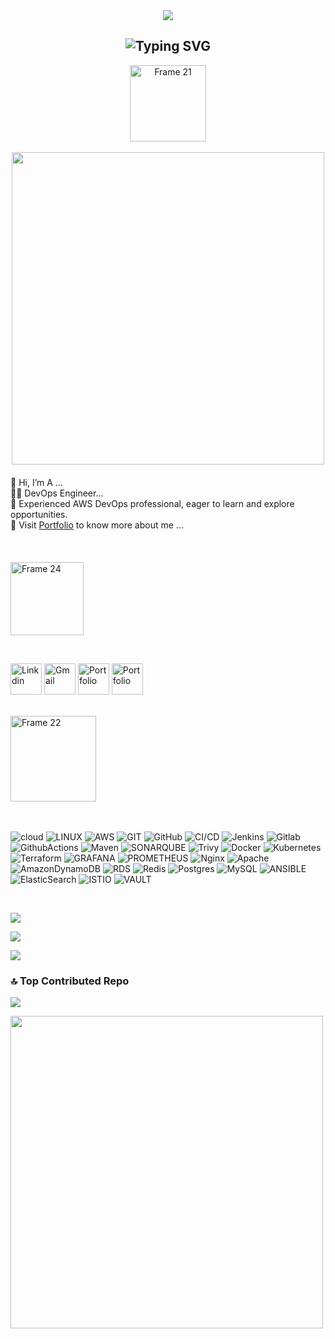 <div style="text-align: center;">
  <img style="max-width: 100%;" src="https://github.com/AnandPattanashetti/AnandPattanashetti/blob/main/github-header-image%20(1).png" />
</div>




<h2 align="center"><img src="https://readme-typing-svg.demolab.com?font=Fira+Code&pause=1000&color=9B72FF&random=false&width=435&lines=%22Learning%2C+Living%2C+and+Leveling+up.%22" alt="Typing SVG" />

</h2>
<div style="text-align: center;">
        <a href="https://vinodjangid07.github.io/">
            <img width="122" alt="Frame 21" src="https://github.com/vinodjangid07/vinodjangid07/assets/86096184/fc2c1204-e65d-442c-b3b2-c640474b91d6">
        </a>
        <br><br>
        <img src="https://user-images.githubusercontent.com/74038190/212746035-d5c61762-973c-44c0-aec7-887f3b7690e3.gif" width="500px">
    </div>
    <div style="text-align: center; max-width: 600px; margin: 20px auto;">
        <ul style="list-style-type: none; padding: 0; text-align: left;">
            <li>👋 Hi, I’m A ...</li>
            <li>👨‍💻 DevOps Engineer...</li>
            <li>🌟 Experienced AWS DevOps professional, eager to learn and explore opportunities.</li>
            <li>📂 Visit <a href="https://anandshetty.cloud/" target="_blank">Portfolio</a> to know more about me ...</li>
        </ul>
    </div>

<br>




<p align="left"><img width="117" alt="Frame 24" src="https://github.com/vinodjangid07/vinodjangid07/assets/86096184/fe9e5a0d-e48a-4fac-ba66-d6d99c368d54"></p>
<br>





<p align="left">
 <a href="https://linkedin.com/in/anand-p9731265371/" target="_blank"><img src="https://user-images.githubusercontent.com/74038190/235294012-0a55e343-37ad-4b0f-924f-c8431d9d2483.gif" alt="Linkdin" height="50" title="linkdin"></a>
  <a href="mailto:ashetti.devops@gmail.com" target="_blank"><img src="https://cdn.dribbble.com/users/199215/screenshots/10180559/media/e92f5499d15e13469e21eb081407b2dd.gif" alt="Gmail" height="50" title="Gmail"></a>
<!--   <a href="https://twitter.com/Vinod_Jangid07" target="_blank"><img src="https://github.com/vinodjangid07/vinodjangid07/assets/86096184/80ca6f4f-01a3-40db-a50f-77bde71f13ad" alt="Twitter" height="50" title="Twitter"></a> -->
<!--  <a href="https://www.instagram.com/vinod.jangid07/" target="_blank"><img src="https://github.com/vinodjangid07/vinodjangid07/assets/86096184/1de75b52-f87e-4394-975f-755b198d3536" alt="Instagram" height="50" title="Instagram"></a> -->
<!--   <a href="https://uiverse.io/profile/vinodjangid07" target="_blank"><img src="https://github.com/vinodjangid07/vinodjangid07/assets/86096184/b07ceafc-8cc1-4e4d-a5b4-e1846c40f0c2" alt="uiverse" height="50" title="Uiverse"></a> -->
<!--  <a href="https://codepen.io/vinodjangid07" target="_blank"><img src="https://github.com/vinodjangid07/vinodjangid07/assets/86096184/85960e4e-546e-4b2e-a2f5-0b7ae0a2e15d" alt="Codepen" height="50" title="Codepen"></a> -->
 <a href="https://anandshetty.cloud/" target="_blank"><img src="https://upload.wikimedia.org/wikipedia/commons/8/81/Portfolio_.gif" alt="Portfolio" height="50" title="Portfolio"></a>
  <a href="https://medium.com/@anandshetty010/" target="_blank"><img src="https://miro.medium.com/v2/resize:fit:679/1*00ZKQ1H980DMtrs3woE4Gg.gif" alt="Portfolio" height="50" title="Blog"></a>

 
</p>
<br>

<img width="137" alt="Frame 22" src="https://github.com/vinodjangid07/vinodjangid07/assets/86096184/96fc909c-2e49-4d81-8f7e-b46471d60e53">
<br><br><br>

 ![cloud](https://img.shields.io/badge/Cloud-%2300ADD8.svg?style=flat&logo=Cloud&logoColor=white) ![LINUX](https://img.shields.io/badge/Linux-FCC624?style=flat&logo=linux&logoColor=black) ![AWS](https://img.shields.io/badge/AWS-%23FF9900.svg?style=flat&logo=aws&logoColor=white) ![GIT](https://img.shields.io/badge/Git-fc6d26?style=flat&logo=git&logoColor=white) ![GitHub](https://img.shields.io/badge/GitHub-%234285F4.svg?style=flat&logo=github&logoColor=white) ![CI/CD](https://img.shields.io/badge/CI/CD-%23632CA6.svg?style=flat&logo=cicd&logoColor=white)  ![Jenkins](https://img.shields.io/badge/Jenkins-%234285F4.svg?style=flat&logo=jenkins&logoColor=white) ![Gitlab](https://img.shields.io/badge/Gitlab-%234285F4.svg?style=flat&logo=gitlab&logoColor=white) ![GithubActions](https://img.shields.io/badge/GitHubActions-%234285F4.svg?style=flat&logo=githubactions&logoColor=white) ![Maven](https://img.shields.io/badge/Maven-%234285F4.svg?style=flat&logo=maven&logoColor=white) ![SONARQUBE](https://img.shields.io/badge/sonarqube-4E9BCD.svg?style=flat&logo=sonarqube&logoColor=white&color=%234E9BCD) ![Trivy](https://img.shields.io/badge/Trivy-%234285F4.svg?style=flat&logo=trivy&logoColor=white) ![Docker](https://img.shields.io/badge/docker-%230db7ed.svg?style=flat&logo=docker&logoColor=white) ![Kubernetes](https://img.shields.io/badge/kubernetes-%23326ce5.svg?style=flat&logo=kubernetes&logoColor=white) ![Terraform](https://img.shields.io/badge/terraform-%235835CC.svg?style=flat&logo=terraform&logoColor=white) ![GRAFANA](https://img.shields.io/badge/grafana-F46800.svg?style=flat&logo=grafana&logoColor=white&color=%23F46800)  ![PROMETHEUS](https://img.shields.io/badge/prometheus-E6522C.svg?style=flat&logo=prometheus&logoColor=white&color=%23E6522C)   ![Nginx](https://img.shields.io/badge/nginx-%23009639.svg?style=flat&logo=nginx&logoColor=white) ![Apache](https://img.shields.io/badge/apache-%23D42029.svg?style=flat&logo=apache&logoColor=white) ![AmazonDynamoDB](https://img.shields.io/badge/Amazon%20DynamoDB-4053D6?style=flat&logo=Amazon%20DynamoDB&logoColor=white)  ![RDS](https://img.shields.io/badge/RDS-%234285F4.svg?style=flat&logo=rds&logoColor=white) ![Redis](https://img.shields.io/badge/redis-%23DD0031.svg?style=flat&logo=redis&logoColor=white) ![Postgres](https://img.shields.io/badge/postgres-%23316192.svg?style=flat&logo=postgresql&logoColor=white) ![MySQL](https://img.shields.io/badge/mysql-%2300000f.svg?style=flat&logo=mysql&logoColor=white) ![ANSIBLE](https://img.shields.io/badge/ansible-%231A1918.svg?style=flat&logo=ansible&logoColor=white)![ElasticSearch](https://img.shields.io/badge/-ElasticSearch-005571?style=flat&logo=elasticsearch) ![ISTIO](https://img.shields.io/badge/istio-466BB0.svg?style=flat&logo=istio&logoColor=white&color=%23466BB0) ![VAULT](https://img.shields.io/badge/vault-FFEC6E.svg?style=flat&logo=vault&logoColor=white&color=%23FFEC6E) 

 <br>

[![](https://visitcount.itsvg.in/api?id=AnandPattanashetti&icon=0&color=0)](https://visitcount.itsvg.in)

![](https://github-readme-stats.vercel.app/api?username=AnandPattanashetti&theme=dark&hide_border=false&include_all_commits=false&count_private=false)

![](https://github-readme-stats.vercel.app/api/top-langs/?username=AnandPattanashetti&theme=dark&hide_border=false&include_all_commits=false&count_private=false&layout=compact)



### 🔝 Top Contributed Repo
![](https://github-contributor-stats.vercel.app/api?username=AnandPattanashetti&limit=5&theme=dark&combine_all_yearly_contributions=true)



<img src="https://user-images.githubusercontent.com/74038190/214644145-264f4759-7633-441e-9d67-d8dda9d50d26.gif" width="500px">

